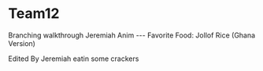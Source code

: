 # Team12

Branching walkthrough
Jeremiah Anim --- Favorite Food: Jollof Rice (Ghana Version)

Edited By Jeremiah eatin some crackers 